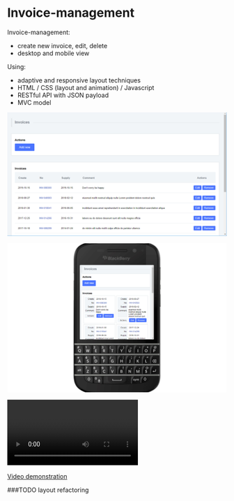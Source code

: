 # Invoice-management
Invoice-management:
- create new invoice, edit, delete
- desktop and mobile view

Using:
- adaptive and responsive layout techniques
- HTML / CSS (layout and animation) / Javascript
- RESTful API with JSON payload
- MVC model

![Screenshot](readme_media/screenshot.png "Screenshot")

![Mobile view gallery in animated gif](readme_media/slideshow.gif "Mobile view gallery in animated gif")

![Mobile view gallery in video](readme_media/slideshow.mp4 "Mobile view gallery in video")

[Video demonstration](https://clc.to/Invoice.Management)

###TODO
layout refactoring
